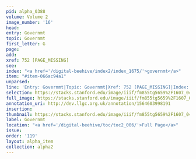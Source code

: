 ```yaml
---
pid: alpha_0388
volume: Volume 2
image_number: '16'
head: 
entry: Governmt
topic: Governmt
first_letter: G
page: 
add: 
xref: 752 [PAGE_MISSING]
see: 
index: "<a href='/digital-beehive/index2/index_1675/'>governmt</a>"
item: "#item-066ac94a1"
unparsed: 
line: 'Entry: Governmt|Topic: Governmt|Xref: 752 [PAGE_MISSING]|Index: governmt|#item-066ac94a1'
selection: https://stacks.stanford.edu/image/iiif/fm855tg5659%2F1607_0483/754,2520,2968,395/full/0/default.jpg
full_image: https://stacks.stanford.edu/image/iiif/fm855tg5659%2F1607_0483/full/full/0/default.jpg
annotation_uri: http://dev.llgc.org.uk/annotation/1564603998191
insertion: 
thumbnail: https://stacks.stanford.edu/image/iiif/fm855tg5659%2F1607_0483/754,2520,600,180/250,/0/default.jpg
label: Governmt
location: "<a href='/digital-beehive/toc/toc2_006/'>Full Page</a>"
issue: 
order: '119'
layout: alpha_item
collection: alpha2
---
```

